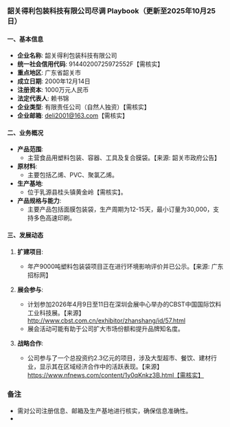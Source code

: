 ### 韶关得利包装科技有限公司尽调 Playbook（更新至2025年10月25日）

#### 一、基本信息
- **企业名称**: 韶关得利包装科技有限公司
- **统一社会信用代码**: 91440200725972552F【需核实】
- **重点地区**: 广东省韶关市
- **成立日期**: 2000年12月14日
- **注册资本**: 1000万元人民币
- **法定代表人**: 赖书锦
- **企业类型**: 有限责任公司（自然人独资）【需核实】
- **企业邮箱**: deli2001@163.com【需核实】

#### 二、业务概况
- **产品范围**: 
  - 主营食品用塑料包装、容器、工具及复合膜袋。【来源: 韶关市政府公告】
- **原材料**:
  - 主要包括乙烯、PVC、聚氯乙烯。
- **生产基地**: 
  - 位于乳源县桂头镇黄金岭【需核实】。
- **产品规格与能力**:
  - 主要产品包括面膜包装袋，生产周期为12-15天，最小订量为30,000，支持多色高速印刷。

#### 三、发展动态
1. **扩建项目**:
   - 年产9000吨塑料包装袋项目正在进行环境影响评价并已公示。【来源: 广东招标网】

2. **展会参与**:
   - 计划参加2026年4月9日至11日在深圳会展中心举办的CBST中国国际饮料工业科技展。【来源】http://www.cbst.com.cn/exhibitor/zhanshang/id/57.html
   - 展会活动可能有助于公司扩大市场份额和提升品牌知名度。

3. **战略合作**:
   - 公司参与了一个总投资约2.3亿元的项目，涉及大型超市、餐饮、建材行业，显示其在区域经济合作中的活跃表现。【来源】https://www.nfnews.com/content/1y0qKnkz3B.html【需核实】

### 备注
- 需对公司注册信息、邮箱及生产基地进行核实，确保信息准确性。
-